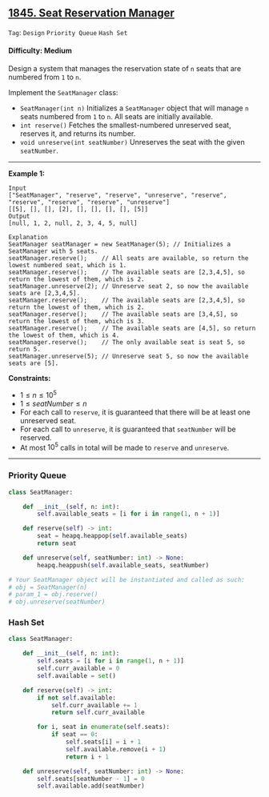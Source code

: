 ## [1845. Seat Reservation Manager](https://leetcode.com/problems/seat-reservation-manager)

```Tag```: ```Design``` ```Priority Queue``` ```Hash Set```

#### Difficulty: Medium

Design a system that manages the reservation state of ```n``` seats that are numbered from ```1``` to ```n```.

Implement the ```SeatManager``` class:

- ```SeatManager(int n)``` Initializes a ```SeatManager``` object that will manage ```n``` seats numbered from ```1``` to ```n```. All seats are initially available.
- ```int reserve()``` Fetches the smallest-numbered unreserved seat, reserves it, and returns its number.
- ```void unreserve(int seatNumber)``` Unreserves the seat with the given ```seatNumber```.

---

__Example 1:__
```
Input
["SeatManager", "reserve", "reserve", "unreserve", "reserve", "reserve", "reserve", "reserve", "unreserve"]
[[5], [], [], [2], [], [], [], [], [5]]
Output
[null, 1, 2, null, 2, 3, 4, 5, null]

Explanation
SeatManager seatManager = new SeatManager(5); // Initializes a SeatManager with 5 seats.
seatManager.reserve();    // All seats are available, so return the lowest numbered seat, which is 1.
seatManager.reserve();    // The available seats are [2,3,4,5], so return the lowest of them, which is 2.
seatManager.unreserve(2); // Unreserve seat 2, so now the available seats are [2,3,4,5].
seatManager.reserve();    // The available seats are [2,3,4,5], so return the lowest of them, which is 2.
seatManager.reserve();    // The available seats are [3,4,5], so return the lowest of them, which is 3.
seatManager.reserve();    // The available seats are [4,5], so return the lowest of them, which is 4.
seatManager.reserve();    // The only available seat is seat 5, so return 5.
seatManager.unreserve(5); // Unreserve seat 5, so now the available seats are [5].
```

__Constraints:__

- $1 \le n \le 10^5$
- $1 \le seatNumber \le n$
- For each call to ```reserve```, it is guaranteed that there will be at least one unreserved seat.
- For each call to ```unreserve```, it is guaranteed that ```seatNumber``` will be reserved.
- At most $10^5$ calls in total will be made to ```reserve``` and ```unreserve```.

---

### Priority Queue

```Python
class SeatManager:

    def __init__(self, n: int):
        self.available_seats = [i for i in range(1, n + 1)]

    def reserve(self) -> int:
        seat = heapq.heappop(self.available_seats)
        return seat

    def unreserve(self, seatNumber: int) -> None:
        heapq.heappush(self.available_seats, seatNumber)

# Your SeatManager object will be instantiated and called as such:
# obj = SeatManager(n)
# param_1 = obj.reserve()
# obj.unreserve(seatNumber)
```


### Hash Set

```Python
class SeatManager:

    def __init__(self, n: int):
        self.seats = [i for i in range(1, n + 1)]
        self.curr_available = 0
        self.available = set()

    def reserve(self) -> int:
        if not self.available:
            self.curr_available += 1
            return self.curr_available

        for i, seat in enumerate(self.seats):
            if seat == 0:
                self.seats[i] = i + 1
                self.available.remove(i + 1)
                return i + 1

    def unreserve(self, seatNumber: int) -> None:
        self.seats[seatNumber - 1] = 0
        self.available.add(seatNumber)
```
